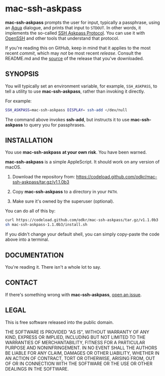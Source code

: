 # mac-ssh-askpass

**mac-ssh-askpass** prompts the user for input, typically a passphrase,
using an [Aqua](https://en.wikipedia.org/wiki/Aqua_(user_interface)) dialogue,
and prints that input to `STDOUT`. In other words, it implements the so-called
[SSH Askpass Protocol](https://man.openbsd.org/ssh-add). You can use it with
[OpenSSH](https://www.openssh.com/) and other tools that understand that
protocol.

If you're reading this on GitHub, keep in mind that it applies to the
most recent *commit*, which may *not* be most recent *release*. Consult
the README.md and the [source](bin/mac-ssh-askpass) of the release
that you've downloaded.


## SYNOPSIS

You will typically set an environment variable, for example, `SSH_ASKPASS`, to
tell a utility to use **mac-ssh-askpass**, rather than invoking it directly.

For example:

```sh
SSH_ASKPASS=mac-ssh-askpass DISPLAY= ssh-add </dev/null
```

The command above invokes **ssh-add**,
but instructs it to use **mac-ssh-askpass** to query you for passphrases.


## INSTALLATION

You use **mac-ssh-askpass** **at your own risk**. You have been warned.

**mac-ssh-askpass** is a simple AppleScript.
It should work on any version of macOS.

1. Download the repository from:
   <https://codeload.github.com/odkr/mac-ssh-askpass/tar.gz/v1.1.0b3>

2. Copy **mac-ssh-askpass** to a directory in your `PATH`.

3. Make sure it's owned by the superuser (optional).

You can do all of this by:

```sh
curl https://codeload.github.com/odkr/mac-ssh-askpass/tar.gz/v1.1.0b3 | tar -xz
sh mac-ssh-askpass-1.1.0b3/install.sh

```

If you didn't change your default shell,
you can simply copy-paste the code above into a terminal.

## DOCUMENTATION

You're reading it. There isn't a whole lot to say.


## CONTACT

If there's something wrong with **mac-ssh-askpass**,
[open an issue](https://github.com/odkr/mac-ssh-askpass/issues).


## LEGAL

This is free software released into the public domain.

THE SOFTWARE IS PROVIDED "AS IS", WITHOUT WARRANTY OF ANY KIND,
EXPRESS OR IMPLIED, INCLUDING BUT NOT LIMITED TO THE WARRANTIES OF
MERCHANTABILITY, FITNESS FOR A PARTICULAR PURPOSE AND NONINFRINGEMENT.
IN NO EVENT SHALL THE AUTHORS BE LIABLE FOR ANY CLAIM, DAMAGES OR
OTHER LIABILITY, WHETHER IN AN ACTION OF CONTRACT, TORT OR OTHERWISE,
ARISING FROM, OUT OF OR IN CONNECTION WITH THE SOFTWARE OR THE USE OR
OTHER DEALINGS IN THE SOFTWARE.
